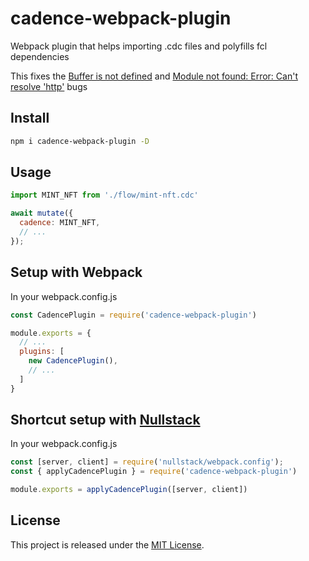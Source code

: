 # cadence-webpack-plugin

Webpack plugin that helps importing .cdc files and polyfills fcl dependencies

This fixes the [Buffer is not defined](https://github.com/onflow/fcl-js/issues/1083) and [Module not found: Error: Can't resolve 'http'](https://github.com/onflow/fcl-js/issues/982) bugs

## Install
```sh
npm i cadence-webpack-plugin -D
```

## Usage

```js
import MINT_NFT from './flow/mint-nft.cdc'

await mutate({
  cadence: MINT_NFT,
  // ...
});
```

## Setup with Webpack

In your webpack.config.js

```js
const CadencePlugin = require('cadence-webpack-plugin')

module.exports = {
  // ...
  plugins: [
    new CadencePlugin(),
    // ...
  ]
}
```

## Shortcut setup with [Nullstack](https://nullstack.app)

In your webpack.config.js

```js
const [server, client] = require('nullstack/webpack.config');
const { applyCadencePlugin } = require('cadence-webpack-plugin')

module.exports = applyCadencePlugin([server, client])
```

## License

This project is released under the [MIT License](https://opensource.org/licenses/MIT).